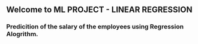 ## Welcome to ML PROJECT - LINEAR REGRESSION

### Predicition of the salary of the employees using Regression Alogrithm.





